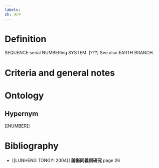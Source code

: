 ```yaml
---
labels: 
zh: 天干
---
```


# Definition
SEQUENCE:serial NUMBERing SYSTEM. [???] See also EARTH BRANCH.
# Criteria and general notes
# Ontology

## Hypernym
[[NUMBER]]
# Bibliography
- [[LUNHENG TONGYI 2004]]
**論衡同義詞研究** page 26
